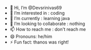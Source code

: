 - 👋 Hi, I’m @Devsrinivas69
- 👀 I’m interested in : coding 
- 🌱 I’m currently : learning java
- 💞️ I’m looking to collaborate : nothing 
- 📫 How to reach me : don't reach me 
- 😄 Pronouns: he/him
- ⚡ Fun fact: thanos was right!

<!---
Devsrinivas69/Devsrinivas69 is a ✨ special ✨ repository because its `README.md` (this file) appears on your GitHub profile.
You can click the Preview link to take a look at your changes.
--->
